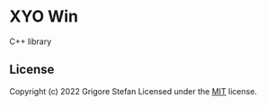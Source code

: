 # XYO Win

C++ library

## License

Copyright (c) 2022 Grigore Stefan
Licensed under the [MIT](LICENSE) license.
